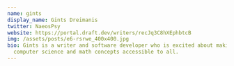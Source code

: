 ```yaml
---
name: gints
display_name: Gints Dreimanis
twitter: NaeosPsy
website: https://portal.draft.dev/writers/recJq3C8hXEphbtcB
img: /assets/posts/e6-rsrwe_400x400.jpg
bio: Gints is a writer and software developer who is excited about making
  computer science and math concepts accessible to all.
---
```

